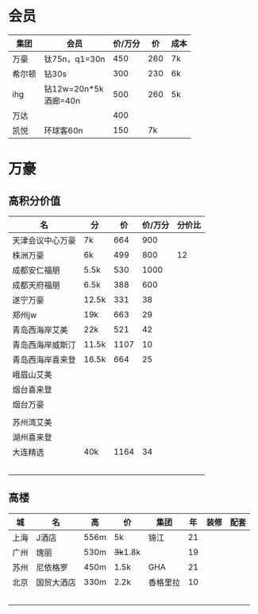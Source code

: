 # 会员

|集团|会员|价/万分|价|成本
|-|-|-|-|-|
|万豪|钛75n，q1=30n|450|260|7k
|希尔顿|钻30s|300|230|6k
|ihg|钻12w=20n*5k<br>酒廊=40n|500|260|5k
|万达||400||
|凯悦|环球客60n|150|7k


# 万豪

## 高积分价值
|名|分|价|价/万分|分价比|
|-|-|-|-|-|
|天津会议中心万豪|7k|664|900||||
|株洲万豪|6k|499|800|12||||
|成都安仁福朋|5.5k|530|1000|
|成都天府福朋|6.5k|388|600|
|遂宁万豪|12.5k|331|38||||
|郑州jw|19k|663|29||||
|青岛西海岸艾美|22k|521|42||||
|青岛西海岸威斯汀|11.5k|1107|10||||
|青岛西海岸喜来登|16.5k|664|25||||
|峨眉山艾美|||||||
|烟台喜来登|||||||
|烟台万豪|||||||
||||||||
|苏州湾艾美|||||||
|湖州喜来登|||||||
|大连精选|40k|1164|34||||
||||||||
||||||||
||||||||
||||||||
||||||||


## 高楼

|城|名|高|价|集团|年|装修|配套|
|---|---|---|---|---|---|---|---|
|上海|J酒店|556m|5k|锦江|21|||
|广州|瑰丽|530m|~~3k~~1.8k||19|||
|苏州|尼依格罗|450m|1.5k|GHA|21|||
|北京|国贸大酒店|330m|2.2k|香格里拉|10|||
|||||||||
|||||||||
|||||||||
|||||||||
|||||||||

